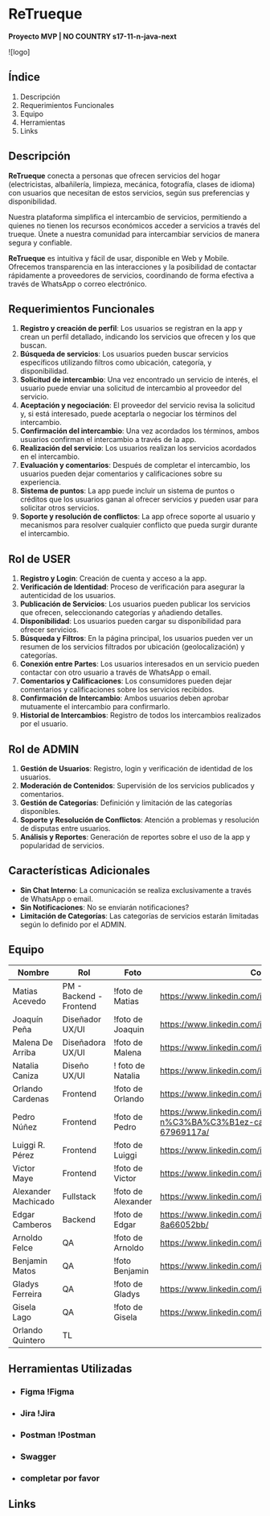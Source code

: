 # **ReTrueque**

**Proyecto MVP | NO COUNTRY s17-11-n-java-next**

![logo]

## **Índice**

1. Descripción
2. Requerimientos Funcionales
3. Equipo
4. Herramientas
5. Links

## **Descripción**

**ReTrueque** conecta a personas que ofrecen servicios del hogar (electricistas, albañilería, limpieza, mecánica, fotografía, clases de idioma) con usuarios que necesitan de estos servicios, según sus preferencias y disponibilidad.

Nuestra plataforma simplifica el intercambio de servicios, permitiendo a quienes no tienen los recursos económicos acceder a servicios a través del trueque. Únete a nuestra comunidad para intercambiar servicios de manera segura y confiable.

**ReTrueque** es intuitiva y fácil de usar, disponible en Web y Mobile. Ofrecemos transparencia en las interacciones y la posibilidad de contactar rápidamente a proveedores de servicios, coordinando de forma efectiva a través de WhatsApp o correo electrónico.

## **Requerimientos Funcionales**

1. **Registro y creación de perfil**: Los usuarios se registran en la app y crean un perfil detallado, indicando los servicios que ofrecen y los que buscan.
2. **Búsqueda de servicios**: Los usuarios pueden buscar servicios específicos utilizando filtros como ubicación, categoría, y disponibilidad.
3. **Solicitud de intercambio**: Una vez encontrado un servicio de interés, el usuario puede enviar una solicitud de intercambio al proveedor del servicio.
4. **Aceptación y negociación**: El proveedor del servicio revisa la solicitud y, si está interesado, puede aceptarla o negociar los términos del intercambio.
5. **Confirmación del intercambio**: Una vez acordados los términos, ambos usuarios confirman el intercambio a través de la app.
6. **Realización del servicio**: Los usuarios realizan los servicios acordados en el intercambio.
7. **Evaluación y comentarios**: Después de completar el intercambio, los usuarios pueden dejar comentarios y calificaciones sobre su experiencia.
8. **Sistema de puntos**: La app puede incluir un sistema de puntos o créditos que los usuarios ganan al ofrecer servicios y pueden usar para solicitar otros servicios.
9. **Soporte y resolución de conflictos**: La app ofrece soporte al usuario y mecanismos para resolver cualquier conflicto que pueda surgir durante el intercambio.

## **Rol de USER**

1. **Registro y Login**: Creación de cuenta y acceso a la app.
2. **Verificación de Identidad**: Proceso de verificación para asegurar la autenticidad de los usuarios.
3. **Publicación de Servicios**: Los usuarios pueden publicar los servicios que ofrecen, seleccionando categorías y añadiendo detalles.
4. **Disponibilidad**: Los usuarios pueden cargar su disponibilidad para ofrecer servicios. 
5. **Búsqueda y Filtros**: En la página principal, los usuarios pueden ver un resumen de los servicios filtrados por  ubicación (geolocalización) y categorías.
6. **Conexión entre Partes**: Los usuarios interesados en un servicio pueden contactar con otro usuario a través de WhatsApp o email.
7. **Comentarios y Calificaciones**: Los consumidores pueden dejar comentarios y calificaciones sobre los servicios recibidos.
8. **Confirmación de Intercambio**: Ambos usuarios deben aprobar mutuamente el intercambio para confirmarlo.
9. **Historial de Intercambios**: Registro de todos los intercambios realizados por el usuario. 

## **Rol de ADMIN**

1. **Gestión de Usuarios**: Registro, login y verificación de identidad de los usuarios.
2. **Moderación de Contenidos**: Supervisión de los servicios publicados y comentarios.
3. **Gestión de Categorías**: Definición y limitación de las categorías disponibles.
4. **Soporte y Resolución de Conflictos**: Atención a problemas y resolución de disputas entre usuarios. 
5. **Análisis y Reportes**: Generación de reportes sobre el uso de la app y popularidad de servicios.

## **Características Adicionales**

- **Sin Chat Interno**: La comunicación se realiza exclusivamente a través de WhatsApp o email.
- **Sin Notificaciones**: No se enviarán notificaciones?
- **Limitación de Categorías**: Las categorías de servicios estarán limitadas según lo definido por el ADMIN.

## **Equipo**

| Nombre          | Rol                | Foto                    | Contacto        | 
| --------------- | ------------------ | ----------------------- | --------------- | 
| Matias Acevedo  | PM - Backend - Frontend | !foto de Matias    | https://www.linkedin.com/in/matias-nicolas-acevedo/ |
| Joaquín Peña    | Diseñador UX/UI    | !foto de Joaquin        | https://www.linkedin.com/in/joaquinpe/ |
| Malena De Arriba| Diseñadora UX/UI   | !foto de Malena         | https://www.linkedin.com/in/malena-de-arriba/ |
| Natalia Caniza  | Diseño UX/UI       | ! foto de Natalia       | https://www.linkedin.com/in/naticaniza/ |
| Orlando Cardenas| Frontend           | !foto de Orlando        | https://www.linkedin.com/in/orlandocardenasvillegas/ |
| Pedro Núñez     | Frontend           | !foto de Pedro          | https://www.linkedin.com/in/pedro-alejandro-n%C3%BA%C3%B1ez-casta%C3%B1eda-67969117a/ |
| Luiggi R. Pérez | Frontend           | !foto de Luiggi         | https://www.linkedin.com/in/luiggi-rosas/ |
| Victor Maye     | Frontend           | !foto de Victor         | https://www.linkedin.com/in/victor-fullstack/ |
| Alexander Machicado| Fullstack       | !foto de Alexander      | https://www.linkedin.com/in/machicadogomezalexander/ |
| Edgar Camberos  | Backend            | !foto de Edgar          | https://www.linkedin.com/in/edgar-camberos-8a66052bb/| 
| Arnoldo Felce   | QA                 | !foto de Arnoldo        | https://www.linkedin.com/in/arnoldo-felce-rondón/ |
| Benjamin Matos  | QA                 | !foto Benjamin          | https://www.linkedin.com/in/benjaminmatosvega/ |
| Gladys Ferreira | QA                 | !foto de Gladys         | https://www.linkedin.com/in/gladys-ferreira/ |
| Gisela Lago     | QA                 | !foto de Gisela         | https://www.linkedin.com/in/giselalago/ |
| Orlando Quintero| TL                 | |

## **Herramientas Utilizadas**

- ### Figma !Figma
- ### Jira !Jira
- ### Postman !Postman
- ### Swagger
- ### completar por favor

## **Links**
